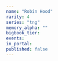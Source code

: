 ```yaml
---
name: "Robin Hood"
rarity: 4
series: "tng"
memory_alpha: ""
bigbook_tier:
events:
in_portal:
published: false
---
```

